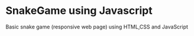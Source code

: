 # SnakeGame using Javascript

Basic snake game (responsive web page) using HTML,CSS and JavaScript 
